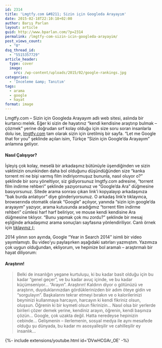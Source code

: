 ```yaml
---
id: 2314
title: 'Lmgtfy.com &#8211; Sizin için Googleda Arayayım'
date: 2015-02-18T22:10:18+02:00
author: Barış Parlan
layout: article
guid: http://www.bparlan.com/?p=2314
permalink: /lmgtfy-com-sizin-icin-googleda-arayayim/
post_views_count:
  - "0"
dsq_thread_id:
  - "5515357729"
article_header:
  type: cover
  image:
    src: /wp-content/uploads/2015/02/google-rankings.jpg
categories:
  - 'İnceleme &amp; Tanıtım'
tags:
  - arama
  - google
  - hayat
format: image
---
```


Lmgtfy.com &#8211; Sizin için Googleda Arayayım adlı web sitesi, aslında bir kurtarıcı melek. Eğer ki sizin de hayatınız &#8220;kendi kendisine araştırıp bulmak &#8211; çözmek&#8221; yerine doğrudan sırf kolay olduğu için size soru soran insanlarla dolu ise, <a title="lmgtfy.com" href="http://adf.ly/138J7R" target="_blank">lmgtfy.com</a> tam olarak sizin için üretilmiş bir sayfa. &#8220;Let me Google that for you&#8221; şeklinde açılan isim, Türkçe &#8220;Sizin için Google&#8217;da Arayayım&#8221; anlamına geliyor.

#### Nasıl Çalışıyor?

İşleyiş çok kolay, meselâ bir arkadaşınız bütünüyle üşendiğinden ve sizin vaktinizin onunkinden daha bol olduğunu düşündüğünden size &#8220;kanka torrent mi ne bişi varmış film indiriyormuşuz bununla, nasıl oluyor o?&#8221; şeklinde bir soru yöneltiyor, siz gidiyorsunuz lmgtfy.com adresine, &#8220;torrent film indirme rehberi&#8221; şeklinde yazıyorsunuz ve &#8220;Google&#8217;da Ara&#8221; düğmesine basıyorsunuz. Sitede arama sonrası çıkan link&#8217;i kopyalayıp arkadaşınıza &#8220;bak burda anlatıyor&#8221; diye gönderiyorsunuz. O arkadaş link&#8217;e tıklayınca, browserında otomatik olarak &#8220;Google&#8221; açılıyor, yanında &#8220;sizin için google&#8217;da arayayım&#8221; yazıyor, arama kutusunda aradığımız &#8220;torrent film indirme rehberi&#8221; cümlesi harf harf beliriyor, ve mouse kendi kendisine Ara düğmesine tıklıyor. &#8220;Bunu yapmak çok mu zordu?&#8221; şeklinde bir mesaj eşliğinde arkadaşımız arama sonuçları sayfasına yönlendiriliyor. Canlı örnek için <a title="LMGTFY - Torrent film indirme rehberi" href="http://adf.ly/138J2L" target="_blank">tıklayınız (:</a>

2014 yılının son ayında, Google &#8220;Year in Search 2014&#8221; isimli bir video yayımlamıştı. Bu video&#8217;yu paylaşırken aşağıdaki satırları yazmıştım. Yazımıza çok uygun olduğundan, ekliyorum, ve hepinize bol aramalı &#8211; araştırmalı bir hayat diliyorum:

#### Araştırın!

> Belki de insanlığın yegane kurtuluşu, ki bu kadar basit olduğu için bu kadar &#8220;genel geçer&#8221;, ve bu kadar avuç içinde, ve bu kadar küçümseniyor&#8230; &#8220;Arayın&#8221;. Araştırın! Kaldırın diyor o götünüzü ve araştırın, duyduklarınızdan gördüklerinizden bir adım öteye gidin ve &#8220;sorgulayın&#8221;. Başkalarını tekrar etmeyi bırakın ve o kalorilerinizi beyninizi kullanmaya harcayın, harcayın ki kendi fikriniz olsun, oluşsun. Öğrenin ki bir kıymeti olsun fikrinizin&#8230; Nasıl olsa bir yerlerde birileri çözer demek yerine, kendiniz arayın, öğrenin, kendi başınıza çözün&#8230; Google, çok uzakta değil. Hatta neredeyse hepinizin cebinde&#8230; Gelişmenin &#8211; ilerlemenin, sosyal medya ile aynı mesafede olduğu şu dünyada, bu kadar mı asosyalleşilir ve cahilleşilir ey insanlık&#8230;

<div>{%- include extensions/youtube.html id='DVwHCGAr_OE' -%}</div>
